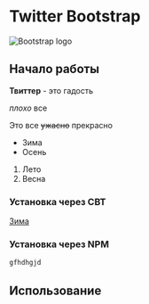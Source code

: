 # Twitter Bootstrap

![Bootstrap logo](http://)
## Начало работы
**Твиттер** - это гадость

*плохо* все

Это все ~~ужасно~~ прекрасно

* Зима
* Осень

1. Лето
1. Весна

### Установка через СВТ

[Зима](http://)

### Установка через NPM

```html
gfhdhgjd
```

## Использование